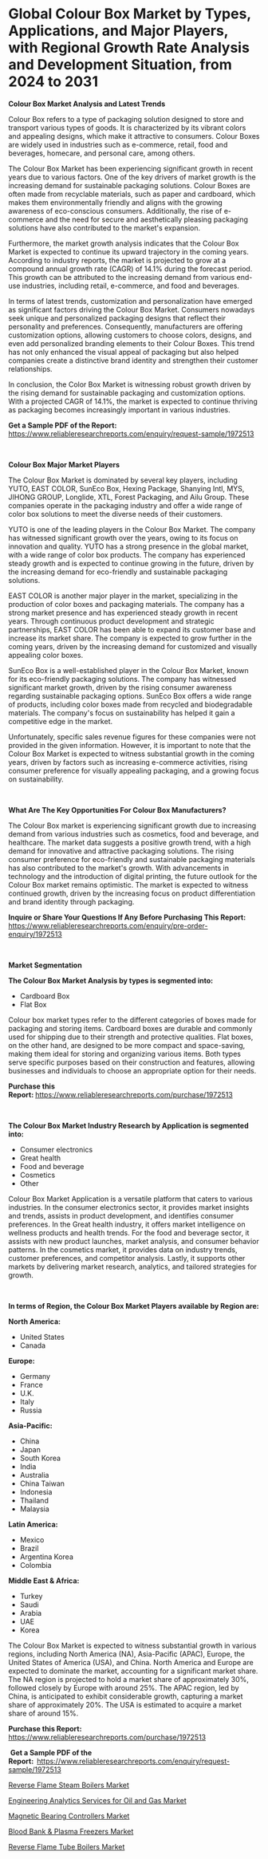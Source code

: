 <p><h1>Global Colour Box Market by Types, Applications, and Major Players, with Regional Growth Rate Analysis and Development Situation, from 2024 to 2031</h1></p><p><strong>Colour Box Market Analysis and Latest Trends</strong></p>
<p><p>Colour Box refers to a type of packaging solution designed to store and transport various types of goods. It is characterized by its vibrant colors and appealing designs, which make it attractive to consumers. Colour Boxes are widely used in industries such as e-commerce, retail, food and beverages, homecare, and personal care, among others.</p><p>The Colour Box Market has been experiencing significant growth in recent years due to various factors. One of the key drivers of market growth is the increasing demand for sustainable packaging solutions. Colour Boxes are often made from recyclable materials, such as paper and cardboard, which makes them environmentally friendly and aligns with the growing awareness of eco-conscious consumers. Additionally, the rise of e-commerce and the need for secure and aesthetically pleasing packaging solutions have also contributed to the market's expansion.</p><p>Furthermore, the market growth analysis indicates that the Colour Box Market is expected to continue its upward trajectory in the coming years. According to industry reports, the market is projected to grow at a compound annual growth rate (CAGR) of 14.1% during the forecast period. This growth can be attributed to the increasing demand from various end-use industries, including retail, e-commerce, and food and beverages.</p><p>In terms of latest trends, customization and personalization have emerged as significant factors driving the Colour Box Market. Consumers nowadays seek unique and personalized packaging designs that reflect their personality and preferences. Consequently, manufacturers are offering customization options, allowing customers to choose colors, designs, and even add personalized branding elements to their Colour Boxes. This trend has not only enhanced the visual appeal of packaging but also helped companies create a distinctive brand identity and strengthen their customer relationships.</p><p>In conclusion, the Color Box Market is witnessing robust growth driven by the rising demand for sustainable packaging and customization options. With a projected CAGR of 14.1%, the market is expected to continue thriving as packaging becomes increasingly important in various industries.</p></p>
<p><strong>Get a Sample PDF of the Report:&nbsp;</strong> <a href="https://www.reliableresearchreports.com/enquiry/request-sample/1972513">https://www.reliableresearchreports.com/enquiry/request-sample/1972513</a></p>
<p>&nbsp;</p>
<p><strong>Colour Box Major Market Players</strong></p>
<p><p>The Colour Box Market is dominated by several key players, including YUTO, EAST COLOR, SunEco Box, Hexing Package, Shanying Intl, MYS, JIHONG GROUP, Longlide, XTL, Forest Packaging, and Ailu Group. These companies operate in the packaging industry and offer a wide range of color box solutions to meet the diverse needs of their customers.</p><p>YUTO is one of the leading players in the Colour Box Market. The company has witnessed significant growth over the years, owing to its focus on innovation and quality. YUTO has a strong presence in the global market, with a wide range of color box products. The company has experienced steady growth and is expected to continue growing in the future, driven by the increasing demand for eco-friendly and sustainable packaging solutions.</p><p>EAST COLOR is another major player in the market, specializing in the production of color boxes and packaging materials. The company has a strong market presence and has experienced steady growth in recent years. Through continuous product development and strategic partnerships, EAST COLOR has been able to expand its customer base and increase its market share. The company is expected to grow further in the coming years, driven by the increasing demand for customized and visually appealing color boxes.</p><p>SunEco Box is a well-established player in the Colour Box Market, known for its eco-friendly packaging solutions. The company has witnessed significant market growth, driven by the rising consumer awareness regarding sustainable packaging options. SunEco Box offers a wide range of products, including color boxes made from recycled and biodegradable materials. The company's focus on sustainability has helped it gain a competitive edge in the market.</p><p>Unfortunately, specific sales revenue figures for these companies were not provided in the given information. However, it is important to note that the Colour Box Market is expected to witness substantial growth in the coming years, driven by factors such as increasing e-commerce activities, rising consumer preference for visually appealing packaging, and a growing focus on sustainability.</p></p>
<p>&nbsp;</p>
<p><strong>What Are The Key Opportunities For Colour Box Manufacturers?</strong></p>
<p><p>The Colour Box market is experiencing significant growth due to increasing demand from various industries such as cosmetics, food and beverage, and healthcare. The market data suggests a positive growth trend, with a high demand for innovative and attractive packaging solutions. The rising consumer preference for eco-friendly and sustainable packaging materials has also contributed to the market's growth. With advancements in technology and the introduction of digital printing, the future outlook for the Colour Box market remains optimistic. The market is expected to witness continued growth, driven by the increasing focus on product differentiation and brand identity through packaging.</p></p>
<p><strong>Inquire or Share Your Questions If Any Before Purchasing This Report:</strong> <a href="https://www.reliableresearchreports.com/enquiry/pre-order-enquiry/1972513">https://www.reliableresearchreports.com/enquiry/pre-order-enquiry/1972513</a></p>
<p>&nbsp;</p>
<p><strong>Market Segmentation</strong></p>
<p><strong>The Colour Box Market Analysis by types is segmented into:</strong></p>
<p><ul><li>Cardboard Box</li><li>Flat Box</li></ul></p>
<p><p>Colour box market types refer to the different categories of boxes made for packaging and storing items. Cardboard boxes are durable and commonly used for shipping due to their strength and protective qualities. Flat boxes, on the other hand, are designed to be more compact and space-saving, making them ideal for storing and organizing various items. Both types serve specific purposes based on their construction and features, allowing businesses and individuals to choose an appropriate option for their needs.</p></p>
<p><strong>Purchase this Report:&nbsp;</strong><a href="https://www.reliableresearchreports.com/purchase/1972513">https://www.reliableresearchreports.com/purchase/1972513</a></p>
<p>&nbsp;</p>
<p><strong>The Colour Box Market Industry Research by Application is segmented into:</strong></p>
<p><ul><li>Consumer electronics</li><li>Great health</li><li>Food and beverage</li><li>Cosmetics</li><li>Other</li></ul></p>
<p><p>Colour Box Market Application is a versatile platform that caters to various industries. In the consumer electronics sector, it provides market insights and trends, assists in product development, and identifies consumer preferences. In the Great health industry, it offers market intelligence on wellness products and health trends. For the food and beverage sector, it assists with new product launches, market analysis, and consumer behavior patterns. In the cosmetics market, it provides data on industry trends, customer preferences, and competitor analysis. Lastly, it supports other markets by delivering market research, analytics, and tailored strategies for growth.</p></p>
<p>&nbsp;</p>
<p><strong>In terms of Region, the Colour Box Market Players available by Region are:</strong></p>
<p>
    <p> <strong> North America: </strong>
        <ul>
            <li>United States</li>
            <li>Canada</li>
        </ul>
        </p> 
    <p> <strong> Europe: </strong>
        <ul>
            <li>Germany</li>
            <li>France</li>
            <li>U.K.</li>
            <li>Italy</li>
            <li>Russia</li>
        </ul>
        </p> 
    <p> <strong> Asia-Pacific: </strong>
        <ul>
            <li>China</li>
            <li>Japan</li>
            <li>South Korea</li>
            <li>India</li>
            <li>Australia</li>
            <li>China Taiwan</li>
            <li>Indonesia</li>
            <li>Thailand</li>
            <li>Malaysia</li>
        </ul>
        </p> 
    <p> <strong> Latin America: </strong>
        <ul>
            <li>Mexico</li>
            <li>Brazil</li>
            <li>Argentina Korea</li>
            <li>Colombia</li>
        </ul>
        </p> 
    <p> <strong> Middle East & Africa: </strong>
        <ul>
            <li>Turkey</li>
            <li>Saudi</li>
            <li>Arabia</li>
            <li>UAE</li>
            <li>Korea</li>
        </ul>
    </p>
    </p>
<p><p>The Colour Box Market is expected to witness substantial growth in various regions, including North America (NA), Asia-Pacific (APAC), Europe, the United States of America (USA), and China. North America and Europe are expected to dominate the market, accounting for a significant market share. The NA region is projected to hold a market share of approximately 30%, followed closely by Europe with around 25%. The APAC region, led by China, is anticipated to exhibit considerable growth, capturing a market share of approximately 20%. The USA is estimated to acquire a market share of around 15%.</p></p>
<p><strong>Purchase this Report: </strong><a href="https://www.reliableresearchreports.com/purchase/1972513">https://www.reliableresearchreports.com/purchase/1972513</a></p>
<p>&nbsp;<strong>Get a Sample PDF of the Report:&nbsp;&nbsp;</strong><a href="https://www.reliableresearchreports.com/enquiry/request-sample/1972513">https://www.reliableresearchreports.com/enquiry/request-sample/1972513</a></p>
<p><strong></strong></p>
<p><p><a href="https://github.com/zjyglelu/Market-Research-Report-List-1/blob/main/reverse-flame-steam-boilers-market.md">Reverse Flame Steam Boilers Market</a></p><p><a href="https://github.com/josesg55/Market-Research-Report-List-1/blob/main/engineering-analytics-services-for-oil-and-gas-market.md">Engineering Analytics Services for Oil and Gas Market</a></p><p><a href="https://github.com/thereselouisejjoii6zuol/Market-Research-Report-List-1/blob/main/magnetic-bearing-controllers-market.md">Magnetic Bearing Controllers Market</a></p><p><a href="https://github.com/souheilhilleyweberco461qxfxzd/Market-Research-Report-List-1/blob/main/blood-bank-plasma-freezers-market.md">Blood Bank & Plasma Freezers Market</a></p><p><a href="https://github.com/jaidynmorantestelletmjzya/Market-Research-Report-List-1/blob/main/reverse-flame-tube-boilers-market.md">Reverse Flame Tube Boilers Market</a></p></p>